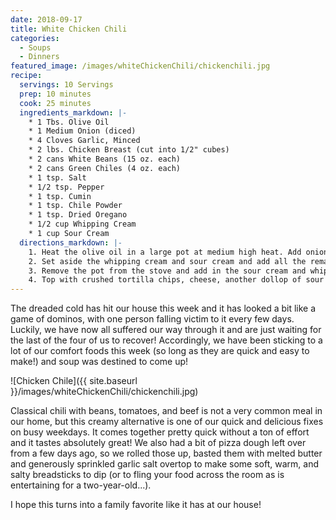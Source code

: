 ```yaml
---
date: 2018-09-17
title: White Chicken Chili
categories:
  - Soups
  - Dinners
featured_image: /images/whiteChickenChili/chickenchili.jpg
recipe:
  servings: 10 Servings
  prep: 10 minutes
  cook: 25 minutes
  ingredients_markdown: |-
    * 1 Tbs. Olive Oil
    * 1 Medium Onion (diced)
    * 4 Cloves Garlic, Minced
    * 2 lbs. Chicken Breast (cut into 1/2" cubes)
    * 2 cans White Beans (15 oz. each)
    * 2 cans Green Chiles (4 oz. each)
    * 1 tsp. Salt
    * 1/2 tsp. Pepper
    * 1 tsp. Cumin
    * 1 tsp. Chile Powder
    * 1 tsp. Dried Oregano
    * 1/2 cup Whipping Cream
    * 1 cup Sour Cream
  directions_markdown: |-
    1. Heat the olive oil in a large pot at medium high heat. Add onions, garlic, and chicken to the pot and fry until the chicken is cooked through (5-10 minutes).
    2. Set aside the whipping cream and sour cream and add all the remaining ingrediens (beans, green chiles, spices, chicken broth) and cook on high until the soup starts boiling. After which, lower the heat and simmer for 15-20 minutes.
    3. Remove the pot from the stove and add in the sour cream and whipping cream.
    4. Top with crushed tortilla chips, cheese, another dollop of sour cream, or anything else that sounds good!
---
```

The dreaded cold has hit our house this week and it has looked a bit like a game of dominos, with one person falling victim to it every few days. 
Luckily, we have now all suffered our way through it and are just waiting for the last of the four of us to recover!
Accordingly, we have been sticking to a lot of our comfort foods this week (so long as they are quick and easy to make!) and soup was destined to come up!

![Chicken Chile]({{ site.baseurl }}/images/whiteChickenChili/chickenchili.jpg)

Classical chili with beans, tomatoes, and beef is not a very common meal in our home, but this creamy alternative is one of our quick and delicious fixes on busy weekdays. 
It comes together pretty quick without a ton of effort and it tastes absolutely great! 
We also had a bit of pizza dough left over from a few days ago, so we rolled those up, basted them with melted butter and generously sprinkled garlic salt overtop to make some soft, warm, and salty breadsticks to dip (or to fling your food across the room as is entertaining for a two-year-old...).

I hope this turns into a family favorite like it has at our house!
